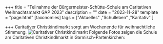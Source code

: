 +++
title = "Teilnahme der Bürgermeister-Schütte-Schule am Caritativen Weihnachtsmarkt GAP 2023"
description = ""
date = "2023-11-28"
template = "page.html"
[taxonomies]
tags = ["Aktuelles" ,"Schulleben" ,"Karitativ" ]

+++
Caritativer Christkindlmarkt sorgt am Wochenende für weihnachtliche Stimmung.
![Caritativer Christkindlmarkt](https://volksschule-partenkirchen.de/posts/20231128/images/IMG_2217.jpg)
Folgende Fotos zeigen die Schule am Caritativen Christkindlmarkt in Garmisch-Partenkirchen:
<!-- more -->

